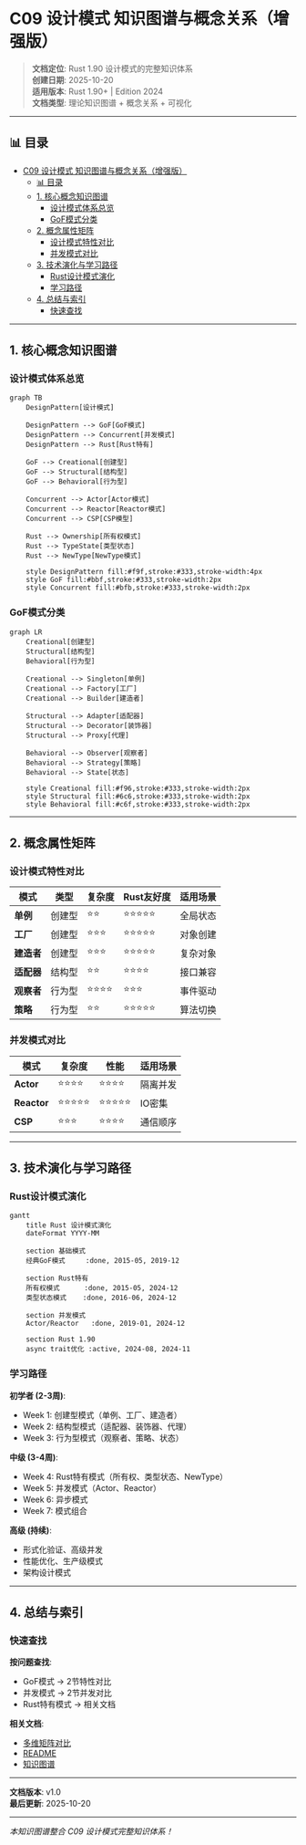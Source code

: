 # C09 设计模式 知识图谱与概念关系（增强版）

> **文档定位**: Rust 1.90 设计模式的完整知识体系  
> **创建日期**: 2025-10-20  
> **适用版本**: Rust 1.90+ | Edition 2024  
> **文档类型**: 理论知识图谱 + 概念关系 + 可视化

---

## 📊 目录

- [C09 设计模式 知识图谱与概念关系（增强版）](#c09-设计模式-知识图谱与概念关系增强版)
  - [📊 目录](#-目录)
  - [1. 核心概念知识图谱](#1-核心概念知识图谱)
    - [设计模式体系总览](#设计模式体系总览)
    - [GoF模式分类](#gof模式分类)
  - [2. 概念属性矩阵](#2-概念属性矩阵)
    - [设计模式特性对比](#设计模式特性对比)
    - [并发模式对比](#并发模式对比)
  - [3. 技术演化与学习路径](#3-技术演化与学习路径)
    - [Rust设计模式演化](#rust设计模式演化)
    - [学习路径](#学习路径)
  - [4. 总结与索引](#4-总结与索引)
    - [快速查找](#快速查找)

---

## 1. 核心概念知识图谱

### 设计模式体系总览

```mermaid
graph TB
    DesignPattern[设计模式]
    
    DesignPattern --> GoF[GoF模式]
    DesignPattern --> Concurrent[并发模式]
    DesignPattern --> Rust[Rust特有]
    
    GoF --> Creational[创建型]
    GoF --> Structural[结构型]
    GoF --> Behavioral[行为型]
    
    Concurrent --> Actor[Actor模式]
    Concurrent --> Reactor[Reactor模式]
    Concurrent --> CSP[CSP模型]
    
    Rust --> Ownership[所有权模式]
    Rust --> TypeState[类型状态]
    Rust --> NewType[NewType模式]
    
    style DesignPattern fill:#f9f,stroke:#333,stroke-width:4px
    style GoF fill:#bbf,stroke:#333,stroke-width:2px
    style Concurrent fill:#bfb,stroke:#333,stroke-width:2px
```

### GoF模式分类

```mermaid
graph LR
    Creational[创建型]
    Structural[结构型]
    Behavioral[行为型]
    
    Creational --> Singleton[单例]
    Creational --> Factory[工厂]
    Creational --> Builder[建造者]
    
    Structural --> Adapter[适配器]
    Structural --> Decorator[装饰器]
    Structural --> Proxy[代理]
    
    Behavioral --> Observer[观察者]
    Behavioral --> Strategy[策略]
    Behavioral --> State[状态]
    
    style Creational fill:#f96,stroke:#333,stroke-width:2px
    style Structural fill:#6c6,stroke:#333,stroke-width:2px
    style Behavioral fill:#c6f,stroke:#333,stroke-width:2px
```

---

## 2. 概念属性矩阵

### 设计模式特性对比

| 模式 | 类型 | 复杂度 | Rust友好度 | 适用场景 |
|------|------|--------|-----------|---------|
| **单例** | 创建型 | ⭐⭐ | ⭐⭐⭐⭐⭐ | 全局状态 |
| **工厂** | 创建型 | ⭐⭐⭐ | ⭐⭐⭐⭐⭐ | 对象创建 |
| **建造者** | 创建型 | ⭐⭐⭐ | ⭐⭐⭐⭐⭐ | 复杂对象 |
| **适配器** | 结构型 | ⭐⭐ | ⭐⭐⭐⭐ | 接口兼容 |
| **观察者** | 行为型 | ⭐⭐⭐⭐ | ⭐⭐⭐ | 事件驱动 |
| **策略** | 行为型 | ⭐⭐ | ⭐⭐⭐⭐⭐ | 算法切换 |

### 并发模式对比

| 模式 | 复杂度 | 性能 | 适用场景 |
|------|--------|------|---------|
| **Actor** | ⭐⭐⭐⭐ | ⭐⭐⭐⭐ | 隔离并发 |
| **Reactor** | ⭐⭐⭐⭐⭐ | ⭐⭐⭐⭐⭐ | IO密集 |
| **CSP** | ⭐⭐⭐ | ⭐⭐⭐⭐ | 通信顺序 |

---

## 3. 技术演化与学习路径

### Rust设计模式演化

```mermaid
gantt
    title Rust 设计模式演化
    dateFormat YYYY-MM
    
    section 基础模式
    经典GoF模式     :done, 2015-05, 2019-12
    
    section Rust特有
    所有权模式      :done, 2015-05, 2024-12
    类型状态模式    :done, 2016-06, 2024-12
    
    section 并发模式
    Actor/Reactor   :done, 2019-01, 2024-12
    
    section Rust 1.90
    async trait优化 :active, 2024-08, 2024-11
```

### 学习路径

**初学者 (2-3周)**:

- Week 1: 创建型模式（单例、工厂、建造者）
- Week 2: 结构型模式（适配器、装饰器、代理）
- Week 3: 行为型模式（观察者、策略、状态）

**中级 (3-4周)**:

- Week 4: Rust特有模式（所有权、类型状态、NewType）
- Week 5: 并发模式（Actor、Reactor）
- Week 6: 异步模式
- Week 7: 模式组合

**高级 (持续)**:

- 形式化验证、高级并发
- 性能优化、生产级模式
- 架构设计模式

---

## 4. 总结与索引

### 快速查找

**按问题查找**:

- GoF模式 → 2节特性对比
- 并发模式 → 2节并发对比
- Rust特有模式 → 相关文档

**相关文档**:

- [多维矩阵对比](MULTI_DIMENSIONAL_COMPARISON_MATRIX.md)
- [README](../../README.md)
- [知识图谱](../KNOWLEDGE_GRAPH.md)

---

**文档版本**: v1.0  
**最后更新**: 2025-10-20

---

*本知识图谱整合 C09 设计模式完整知识体系！*
